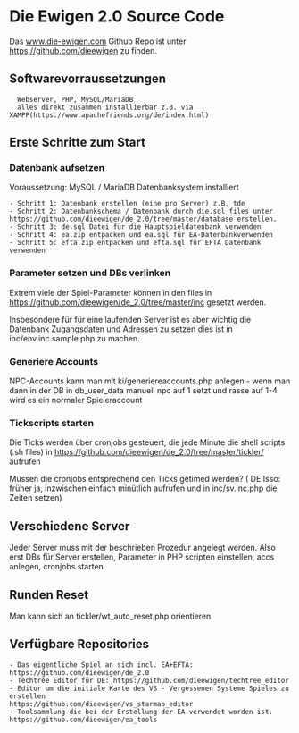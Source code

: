 
# Die Ewigen 2.0 Source Code

Das www.die-ewigen.com Github Repo ist unter https://github.com/dieewigen zu finden.


## Softwarevorraussetzungen 
      Webserver, PHP, MySQL/MariaDB
      alles direkt zusammen installierbar z.B. via     XAMPP(https://www.apachefriends.org/de/index.html)


## Erste Schritte zum Start

### Datenbank aufsetzen 
Voraussetzung: MySQL / MariaDB Datenbanksystem installiert

	- Schritt 1: Datenbank erstellen (eine pro Server) z.B. tde
	- Schritt 2: Datenbankschema / Datenbank durch die.sql files unter https://github.com/dieewigen/de_2.0/tree/master/database erstellen.
	- Schritt 3: de.sql Datei für die Hauptspieldatenbank verwenden
	- Schritt 4: ea.zip entpacken und ea.sql für EA-Datenbankverwenden
	- Schritt 5: efta.zip entpacken und efta.sql für EFTA Datenbank verwenden



### Parameter setzen und DBs verlinken

Extrem viele der Spiel-Parameter können in den files in https://github.com/dieewigen/de_2.0/tree/master/inc gesetzt werden.

Insbesondere für für eine laufenden Server ist es aber wichtig die Datenbank Zugangsdaten und Adressen zu setzen dies ist in inc/env.inc.sample.php zu machen.



### Generiere Accounts
NPC-Accounts kann man mit ki/generiereaccounts.php anlegen - wenn man dann in der DB in db_user_data manuell  npc auf 1 setzt und rasse auf 1-4 wird es ein normaler Spieleraccount



### Tickscripts starten
Die Ticks werden über cronjobs gesteuert, die jede Minute die shell scripts (.sh files) in https://github.com/dieewigen/de_2.0/tree/master/tickler/ aufrufen
 
Müssen die cronjobs entsprechend den Ticks getimed werden?
( DE Isso: früher ja, inzwischen einfach minütlich aufrufen und in inc/sv.inc.php die Zeiten setzen)




## Verschiedene Server 

Jeder Server muss mit der beschrieben Prozedur angelegt werden. Also erst DBs für Server erstellen, Parameter in PHP scripten einstellen, accs anlegen, cronjobs starten



## Runden Reset
Man kann sich an tickler/wt_auto_reset.php orientieren



## Verfügbare Repositories
	- Das eigentliche Spiel an sich incl. EA+EFTA: https://github.com/dieewigen/de_2.0
	- Techtree Editor für DE: https://github.com/dieewigen/techtree_editor
	- Editor um die initiale Karte des VS - Vergessenen Systeme Spieles zu erstellen 
	https://github.com/dieewigen/vs_starmap_editor
	- Toolsammlung die bei der Erstellung der EA verwendet worden ist. https://github.com/dieewigen/ea_tools
